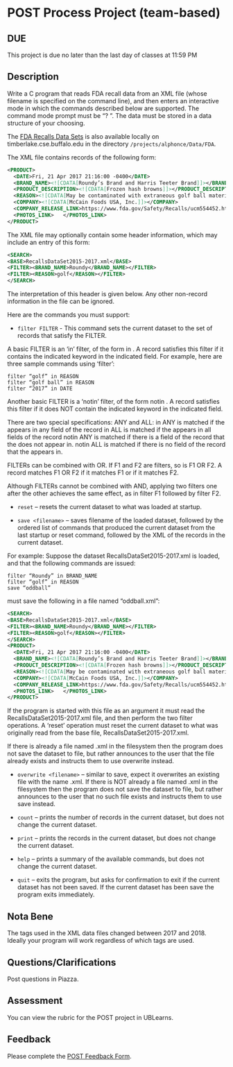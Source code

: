 # POST Process Project (team-based)

## DUE

This project is due no later than the last day of classes at 11:59 PM

## Description

Write a C program that reads FDA recall data from an XML file (whose filename is specified on the command line), and then enters an interactive mode in which the commands described below are supported.  The command mode prompt must be “? ”. The data must be stored in a data structure of your choosing.

The [FDA Recalls Data Sets](https://www.fda.gov/AboutFDA/Transparency/OpenGovernment/ucm225433.htm) is also available locally on timberlake.cse.buffalo.edu in the directory `/projects/alphonce/Data/FDA`.

The XML file contains records of the following form:

```xml
<PRODUCT>
  <DATE>Fri, 21 Apr 2017 21:16:00 -0400</DATE>
  <BRAND_NAME><![CDATA[Roundy’s Brand and Harris Teeter Brand]]></BRAND_NAME>
  <PRODUCT_DESCRIPTION><![CDATA[Frozen hash browns]]></PRODUCT_DESCRIPTION>
  <REASON><![CDATA[May be contaminated with extraneous golf ball materials.]]></REASON>
  <COMPANY><![CDATA[McCain Foods USA, Inc.]]></COMPANY>
  <COMPANY_RELEASE_LINK>https://www.fda.gov/Safety/Recalls/ucm554452.htm</COMPANY_RELEASE_LINK>
  <PHOTOS_LINK>   </PHOTOS_LINK>
</PRODUCT>
```

The XML file may optionally contain some header information, which may include an entry of this form:

```xml
<SEARCH>
<BASE>RecallsDataSet2015-2017.xml</BASE>
<FILTER><BRAND_NAME>Roundy</BRAND_NAME></FILTER>
<FILTER><REASON>golf</REASON></FILTER>
</SEARCH>
```

The interpretation of this header is given below.  Any other non-record information in the file can be ignored.

Here are the commands you must support:

* `filter FILTER` - This command sets the current dataset to the set of records that satisfy the FILTER.

A basic FILTER is an ‘in’ filter, of the form <keyword> in <field>.  A record satisfies this filter if it contains the indicated keyword in the indicated field. For example, here are three sample commands using ‘filter’:

```
filter “golf” in REASON
filter “golf ball” in REASON
filter “2017” in DATE
```

Another basic FILTER is a ‘notin’ filter, of the form <keyword> notin <field>.  A record satisfies this filter if it does NOT contain the indicated keyword in the indicated field.

There are two special <field> specifications: ANY and ALL: 
<keyword> in ANY is matched if the <keyword> appears in any field of the record
<keyword> in ALL is matched if the <keyword> appears in all fields of the record
<keyword> notin ANY is matched if there is a field of the record that the <keyword> does not appear in.
<keyword> notin ALL is matched if there is no field of the record that the <keyword> appears in.

FILTERs can be combined with OR.  If F1 and F2 are filters, so is F1 OR F2.  A record matches F1 OR F2 if it matches F1 or if it matches F2.

Although FILTERs cannot be combined with AND, applying two filters one after the other achieves the same effect, as in filter F1 followed by filter F2.

* `reset` – resets the current dataset to what was loaded at startup.

* `save <filename>` – saves filename of the loaded dataset, followed by the ordered list of commands that produced the current dataset from the last startup or reset command, followed by the XML of the records in the current dataset.

For example:
Suppose the dataset RecallsDataSet2015-2017.xml is loaded, and that the following commands are issued:

```
filter “Roundy” in BRAND_NAME
filter “golf” in REASON
save “oddball”
```

must save the following in a file named “oddball.xml”:

```xml
<SEARCH>
<BASE>RecallsDataSet2015-2017.xml</BASE>
<FILTER><BRAND_NAME>Roundy</BRAND_NAME></FILTER>
<FILTER><REASON>golf</REASON></FILTER>
</SEARCH>
<PRODUCT>
  <DATE>Fri, 21 Apr 2017 21:16:00 -0400</DATE>
  <BRAND_NAME><![CDATA[Roundy’s Brand and Harris Teeter Brand]]></BRAND_NAME>
  <PRODUCT_DESCRIPTION><![CDATA[Frozen hash browns]]></PRODUCT_DESCRIPTION>
  <REASON><![CDATA[May be contaminated with extraneous golf ball materials.]]></REASON>
  <COMPANY><![CDATA[McCain Foods USA, Inc.]]></COMPANY>
  <COMPANY_RELEASE_LINK>https://www.fda.gov/Safety/Recalls/ucm554452.htm</COMPANY_RELEASE_LINK>
  <PHOTOS_LINK>   </PHOTOS_LINK>
</PRODUCT>
```

If the program is started with this file as an argument it must read the RecallsDataSet2015-2017.xml file, and then perform the two filter operations.  A ‘reset’ operation must reset the current dataset to what was originally read from the base file, RecallsDataSet2015-2017.xml.

If there is already a file named <filename>.xml in the filesystem then the program does not save the dataset to file, but rather announces to the user that the file already exists and instructs them to use overwrite <filename> instead.

* `overwrite <filename>` – similar to save, expect it overwrites an existing file with the name <filename>.xml. If there is NOT already a file named <filename>.xml in the filesystem then the program does not save the dataset to file, but rather announces to the user that no such file exists and instructs them to use save <filename> instead.

* `count` – prints the number of records in the current dataset, but does not change the current dataset.

* `print` – prints the records in the current dataset, but does not change the current dataset.

* `help` – prints a summary of the available commands, but does not change the current dataset.

* `quit` – exits the program, but asks for confirmation to exit if the current dataset has not been saved.  If the current dataset has been save the program exits immediately.


## Nota Bene
The tags used in the XML data files changed between 2017 and 2018.  Ideally your program will work regardless of which tags are used.

## Questions/Clarifications
Post questions in Piazza.

## Assessment
You can view the rubric for the POST project in UBLearns.

## Feedback
Please complete the [POST Feedback Form](https://docs.google.com/forms/d/e/1FAIpQLSfTn8IhzLfreIhDmhZnl_7LgHiUYKL34vG8rk5dHbwoPpV-xQ/viewform?usp=sf_link).

